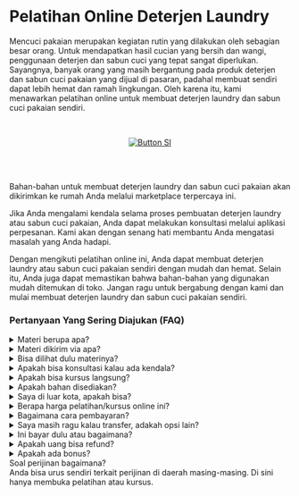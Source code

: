 # Pelatihan Online Deterjen Laundry

Mencuci pakaian merupakan kegiatan rutin yang dilakukan oleh sebagian besar orang. Untuk mendapatkan hasil cucian yang bersih dan wangi, penggunaan deterjen dan sabun cuci yang tepat sangat diperlukan. Sayangnya, banyak orang yang masih bergantung pada produk deterjen dan sabun cuci pakaian yang dijual di pasaran, padahal membuat sendiri dapat lebih hemat dan ramah lingkungan. Oleh karena itu, kami menawarkan pelatihan online untuk membuat deterjen laundry dan sabun cuci pakaian sendiri.


<br>

<div align = center>
    
[![Button SI]][Link SI]

<br>
<br>
</div>

Bahan-bahan untuk membuat deterjen laundry dan sabun cuci pakaian akan dikirimkan ke rumah Anda melalui marketplace terpercaya ini.



Jika Anda mengalami kendala selama proses pembuatan deterjen laundry atau sabun cuci pakaian, Anda dapat melakukan konsultasi melalui aplikasi perpesanan. Kami akan dengan senang hati membantu Anda mengatasi masalah yang Anda hadapi.



Dengan mengikuti pelatihan online ini, Anda dapat membuat deterjen laundry atau sabun cuci pakaian sendiri dengan mudah dan hemat. Selain itu, Anda juga dapat memastikan bahwa bahan-bahan yang digunakan mudah ditemukan di toko.  Jangan ragu untuk bergabung dengan kami dan mulai membuat deterjen laundry dan sabun cuci pakaian sendiri. 



### Pertanyaan Yang Sering Diajukan (FAQ)
<details>
<summary>Materi berupa apa?</summary>
Materi berupa file video dan teks.
</details>
<details>
<summary>Materi dikirim via apa?</summary>
Materi dikirim via Whatsapp atau email.
</details>
<details>
<summary>Bisa dilihat dulu materinya?</summary>
Yang jelas materi berupa teks dan video. Anda transaksi dulu baru saya berikan materi. 
</details>
<details>
<summary>Apakah bisa konsultasi kalau ada kendala?</summary>
Bisa nanti via Whatsapp terkait materi yang diikuti.
</details>
<details>
<summary>Apakah bisa kursus langsung?</summary>
Bisa. Anda bisa ke Workshop di Jakarta, Bogor, atau Purwokerto.
</details>
<details>
<summary>Apakah bahan disediakan?</summary>
Iya bila ikuti kursus langsung (offline). Bahan dan hasil praktek nanti bisa dibawa pulang
</details>
<details>
<summary>Saya di luar kota, apakah bisa?</summary>
Anda bisa mengikuti via online atau datang ke workshop. Kami bisa juga datang ke lokasi Anda. Kursus pelatihan ini juga bisa diajarkan online di kota atau kabupaten berikut:
Banda Aceh, Bener Meriah, Bireun, Gayo Lues, Langsa, Lhokseumawe, Nagan Raya, Pidie, Sabang, Simeulue, Subulussalam, Badung, Bangli, Buleleng, Denpasar, Gianyar, Jembrana, Karangasem, Klungkung, Tabanan, Cilegon, Lebak, Pandeglang, Serang, Tangerang, Bengkulu, Kaur, Kepahiang, Lebong, Mukomuko, Rejang Lebong, Seluma, Bantul, Gunungkidul, Kulon Progo, Sleman, Yogyakarta, Jakarta, Kepulauan Seribu, Boalemo, Bone Bolango, Gorontalo, Pohuwato, Batanghari, Bungo, Jambi, Kerinci, Merangin, Muaro Jambi, Sarolangun, Sungai Penuh, Tanjung Jabung, Tebo, Bandung, Banjar, Bekasi, Bogor, Ciamis, Cimahi, Cirebon, Depok, Garut, Indramayu, Karawang, Kuningan, Majalengka, Pangandaran, Purwakarta, Subang, Sukabumi, Sumedang, Tasikmalaya, Banjarnegara, Banyumas, Batang, Blora, Boyolali, Brebes, Cilacap, Demak, Grobogan, Jepara, Karanganyar, Kebumen, Kendal, Klaten, Kudus, Magelang, Pati, Pekalongan, Pemalang, Purbalingga, Purworejo, Rembang, Salatiga, Semarang, Sukoharjo, Surakarta (Solo), Tegal, Temanggung, Wonogiri, Wonosobo, Bangkalan, Banyuwangi, Batu, Blitar, Bojonegoro, Bondowoso, Gresik, Jember, Jombang, Kediri, Lamongan, Lumajang, Madiun, Magetan, Malang, Mojokerto, Nganjuk, Ngawi, Pacitan, Pamekasan, Pasuruan, Ponorogo, Probolinggo, Sampang, Sidoarjo, Situbondao, Sumenep, Surabaya, Trenggalek, Tuban, Tulungagung, Bengkayang, Kapuas Hulu, Kayong Utara, Ketapang, Kubu Raya, Landak, Melawi, Mempawah, Pontianak, Sambas, Sanggau, Sekadau, Singkaawang, Sintang, Balangan, Banjar, Banjarbaru, Banjarmasin, Barito Kuala, Hulu Sungai, Kotabaru, Tabalang, Tanah Bumbu, Tanah Laut, Tapin, Barito, Gunung Mas, Kapuas, Katingan, Kotawaringin, Lamandau, Murung Raya, Palangka Raya, Pulau Pisau, Seruyan, Sukamara, Balikpapan, Berau, Bontang, Kutai, Kutai Kartanegara, Mahakam Ulu, Paser, Penajam paser Utara, Samarinda, Bulungan, Malinau, Nunukan, Tana Tidung, Tarakan, Bangka, Belitung, Pangkalpinang, Batam, Bintan, Karimun, Anambas, Lingga, Natuna, Tanjungpinang, Bandar Lampung, Lampung, Mesuji, Metro, Pesawaran, Pesisir Barat, Pringsewu, Tanggamus, Tulang Bawang, Way Kanan, Ambon, Buru, Aru, Tanimbar, Maluku, Seram, Tual, Halmahera, Sula, Morotai, Taliabu, Ternate, Tidore, Bima, Dompu, Lombok, Mataram, Sumbawa, Alor, Belu, Ende, Flores, Kupang, Lembata, Malaka, Manggarai, Nagekeo, Ngada, Rote Ndao, Sabu Raijua, Sikka, Sumba, Timor, Jayapura, Keerom, Yapen. Raya, Mamberamo Raya, Sarmi, Supiori, Waropen, Fakfak, Kaimana, Monokwari, Arfak, Bintuni, Wondama, Maybrat, Raja Ampat, Sorong, Tambrauw, Jayawijaya, Lanny Jaya, Nduga, Bintang, Tolikara, Yahukimo, Yalimo, Asmat, Boven Digoel, Mappi, Merauke, Deiyai, Dogiyai, Intan Jaya, Mimika, Nabire, Paniai, Puncak, Bengkalis, Dumai, Indragiri, Kampar, Meranti, Kuantan Singingi, Pekanbaru, Pelalawan, Rokan Hilir, Rokan Hulu, Siak, Majene, Mamasa, Mamuju, Pasangkayu, Polewali Mandar, Bantaeng, Barru, Bone, Bulukumba, Enrekang, Gowa, Janeponto, Selayar, Luwu, Makassar, Maros, Palopo, Pangkajene Dan Kepulauan, Parepare, Pinrang, Sidenreng Rappang, Sinjai, Soppeng, Takalar, Tana Toraja, Toraja, Wajo, Banggai, Buol, Donggala, Morowali, Palu, Parigi Moutong, Poso, Sogi, Tojo Una Una, Tolitoli, Baubau, Bombana, Buton, Kendari, Kolaka, Konawe, Muna, Wakatobi, Bitung, Bolaang Mongondow, Sangihe, Siau Tagulandang Biaro, Kotamobagu, Manado, Minahasa, Tomohon, Agam, Bukittinggi, Dharmasraya, Mentawai, Lima Puluh Kota, Padang, Padang Panjang, Padang Pariaman, Pariaman, Pasaman, Paykumbuh, Pesisir Selatan, Sawahlunto, Sijunjung, Solok, Tanah Datar, Banyuasin, Empat Lawang, Lahat, Lubuklinggau, Muara Enim, Musi Banyuasin, Musi Rawas, Ogan Ilir, Ogan Komering Ilir, Ogan Komering Ulu, Pagaralam, Palembang, Penukal Abab Lematang Ilir, Prabumulih, Asahan, Batu Bara, Binjai, Dairi, Deli Serdang, Gunungsitoli, Humbang Hasundutan, Karo, Labuhanbatu, Langkat, Mandailing Natal, Medan, Nias, Padang Lawas, Padangsidimpuan, Pematangsiantar, Pakpak Bharat, Samosir, Serdang Bedagai, Sibolga, Simalungun, Tanjungbalai, Tapanuli, Tebing Tinggi, dan Toba.
</details>
<details>
<summary>Berapa harga pelatihan/kursus online ini?</summary>
Harga Rp 375000 per materi.
</details>
<details>
<summary>Bagaimana cara pembayaran?</summary>
Via transfer bank. Pastikan kirim tanda bukti ya.
</details>
<details>
<summary>Saya masih ragu kalau transfer, adakah opsi lain?</summary>
Bisa ikuti pelatihan offline atau datang langsung, kalau online bisa via pihak ketiga seperti di Ratakan tapi tidak mendapat support konsultasi karena biaya admin tinggi yakni 35%. Anda tetap mendapatkan materi yang cukup dan bonus.
</details>
<details>
<summary>Ini bayar dulu atau bagaimana?</summary>
Kalau akan mengikuti pelatihan offline atau ketemuan maka wajib DP 35% atau bayar full/penuh. Harga pelatihan offline berbeda ya dengan pelatihan online. Sedangkan kalau ingin mengikuti pelatihan online harus bayar full baru dapatkan materi.
</details>
<details>
<summary>Apakah uang bisa refund?</summary>
Tidak bisa. Uang tidak bisa dikembalikan dengan alasan apapun. 
</details>
<details>
<summary>Apakah ada bonus?</summary>
Iya. Bonus 100++ resep kimia industri tentang laundry, household, otomotif, dan skincare.
</details>
<summary>Soal perijinan bagaimana?</summary>
Anda bisa urus sendiri terkait perijinan di daerah masing-masing. Di sini hanya membuka pelatihan atau kursus.
</details>
    
<!---------------------------------[ Bagian Single Image ]---------------------------------->

[Button SI]: https://ratakan.com/uploads/prd-c37c2ec837.png
[Link SI]: #



